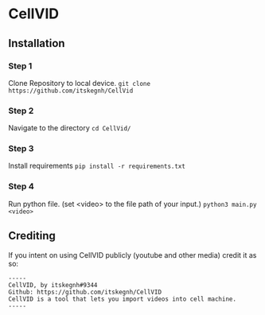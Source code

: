 # CellVID
## Installation
### Step 1
Clone Repository to local device.
`git clone https://github.com/itskegnh/CellVid`

### Step 2
Navigate to the directory
`cd CellVid/`

### Step 3
Install requirements
`pip install -r requirements.txt`

### Step 4
Run python file. (set \<video\> to the file path of your input.)
`python3 main.py <video>`

## Crediting
If you intent on using CellVID publicly (youtube and other media) credit it as so:
```
-----
CellVID, by itskegnh#9344
Github: https://github.com/itskegnh/CellVID
CellVID is a tool that lets you import videos into cell machine.
-----
```